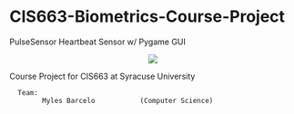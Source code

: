 # CIS663-Biometrics-Course-Project
PulseSensor Heartbeat Sensor w/ Pygame GUI

<p align="center">
  <img src="https://fastly.cdn.syracuse.edu/logos/syr_eng-comp-science_full.svgg">
</p>

Course Project for CIS663 at Syracuse University


      Team: 
            Myles Barcelo           (Computer Science)